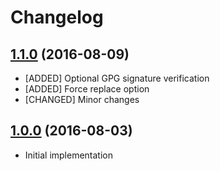 # Changelog

## [1.1.0](https://github.com/tommy-muehle/tooly-composer-script/tree/1.1.0) (2016-08-09)

* [ADDED] Optional GPG signature verification
* [ADDED] Force replace option
* [CHANGED] Minor changes 

## [1.0.0](https://github.com/tommy-muehle/tooly-composer-script/tree/1.0.0) (2016-08-03)

* Initial implementation
